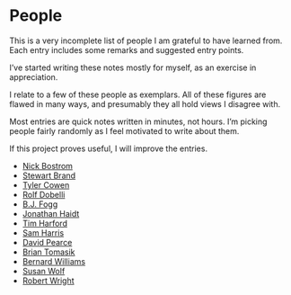 # People
This is a very incomplete list of people I am grateful to have learned from. Each entry includes some remarks and suggested entry points.

I’ve started writing these notes mostly for myself, as an exercise in appreciation.

I relate to a few of these people as exemplars. All of these figures are flawed in many ways, and presumably they all hold views I disagree with.

Most entries are quick notes written in minutes, not hours. I’m picking people fairly randomly as I feel motivated to write about them.

If this project proves useful, I will improve the entries. 

<!-- You can see the changelog here, and get less than monthly updates by subscribing here. @TODO -->

* [Nick Bostrom](/people/nick-bostrom.md) 
* [Stewart Brand](/people/stewart-brand.md)
* [Tyler Cowen](/people/tyler-cowen.md)
* [Rolf Dobelli](/people/rolf-dobelli.md)
* [B.J. Fogg](/people/b-j--fogg.md)
* [Jonathan Haidt](/people/jonathan-haidt.md)
* [Tim Harford](/people/tim-harford.md)
* [Sam Harris](/people/sam-harris.md)
* [David Pearce](/people/david-pearce.md)
* [Brian Tomasik](/people/brian-tomasik.md)
* [Bernard Williams](/people/bernard-williams.md)
* [Susan Wolf](/people/susan-wolf.md)
* [Robert Wright](/people/robert-wright.md)






<!-- #web/people -->

<!-- {BearID:people.md} -->
